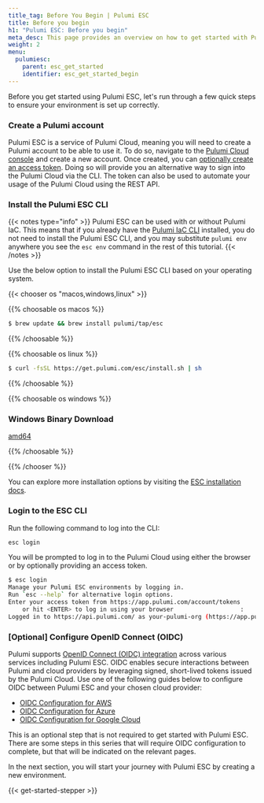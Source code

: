 ```yaml
---
title_tag: Before You Begin | Pulumi ESC
title: Before you begin
h1: "Pulumi ESC: Before you begin"
meta_desc: This page provides an overview on how to get started with Pulumi ESC.
weight: 2
menu:
  pulumiesc:
    parent: esc_get_started
    identifier: esc_get_started_begin
---
```


Before you get started using Pulumi ESC, let's run through a few quick steps to ensure your environment is set up correctly.

### Create a Pulumi account

Pulumi ESC is a service of Pulumi Cloud, meaning you will need to create a Pulumi account to be able to use it. To do so, navigate to the [Pulumi Cloud console](https://app.pulumi.com) and create a new account. Once created, you can [optionally create an access token](/docs/pulumi-cloud/access-management/access-tokens/). Doing so will provide you an alternative way to sign into the Pulumi Cloud via the CLI. The token can also be used to automate your usage of the Pulumi Cloud using the REST API.

### Install the Pulumi ESC CLI

{{< notes type="info" >}}
Pulumi ESC can be used with or without Pulumi IaC. This means that if you already have the [Pulumi IaC CLI](/docs/cli/) installed, you do not need to install the Pulumi ESC CLI, and you may substitute `pulumi env` anywhere you see the `esc env` command in the rest of this tutorial.
{{< /notes >}}

Use the below option to install the Pulumi ESC CLI based on your operating system.

{{< chooser os "macos,windows,linux" >}}

{{% choosable os macos %}}

```bash
$ brew update && brew install pulumi/tap/esc
```

{{% /choosable %}}

{{% choosable os linux %}}

```bash
$ curl -fsSL https://get.pulumi.com/esc/install.sh | sh
```

{{% /choosable %}}

{{% choosable os windows %}}

<div class="mb-6 border-solid border-b-2 border-gray-200">
<div class="w-full">
<h3 class="no-anchor pt-4"><i class="fas fa-download pr-2"></i>Windows Binary Download</h3>
<p>
<a class="btn btn-secondary mx-2" href="https://get.pulumi.com/esc/releases/esc-v{{< latest-version-esc >}}-windows-x64.zip">amd64</a>
</p>
</div>
</div>

{{% /choosable %}}

{{% /chooser %}}

You can explore more installation options by visiting the [ESC installation docs](/docs/install/esc/).

### Login to the ESC CLI

Run the following command to log into the CLI:

```bash
esc login
```

You will be prompted to log in to the Pulumi Cloud using either the browser or by optionally providing an access token.

```bash
$ esc login
Manage your Pulumi ESC environments by logging in.
Run `esc --help` for alternative login options.
Enter your access token from https://app.pulumi.com/account/tokens
    or hit <ENTER> to log in using your browser                   :
Logged in to https://api.pulumi.com/ as your-pulumi-org (https://app.pulumi.com/your-pulumi-org)
```

### [Optional] Configure OpenID Connect (OIDC)

Pulumi supports [OpenID Connect (OIDC) integration](/docs/pulumi-cloud/oidc/) across various services including Pulumi ESC. OIDC enables secure interactions between Pulumi and cloud providers by leveraging signed, short-lived tokens issued by the Pulumi Cloud. Use one of the following guides below to configure OIDC between Pulumi ESC and your chosen cloud provider:

- [OIDC Configuration for AWS](/docs/pulumi-cloud/oidc/provider/aws/)
- [OIDC Configuration for Azure](/docs/pulumi-cloud/oidc/provider/azure/)
- [OIDC Configuration for Google Cloud](/docs/pulumi-cloud/oidc/provider/gcp/)

This is an optional step that is not required to get started with Pulumi ESC. There are some steps in this series that will require OIDC configuration to complete, but that will be indicated on the relevant pages.

In the next section, you will start your journey with Pulumi ESC by creating a new environment.

{{< get-started-stepper >}}

